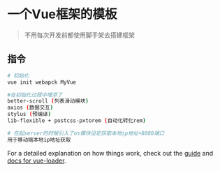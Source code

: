 # 一个Vue框架的模板

> 不用每次开发前都使用脚手架去搭建框架

## 指令

``` bash
# 初始化
vue init webapck MyVue

#在初始化过程中增添了
better-scroll (列表滑动模块)
axios (数据交互) 
stylus (预编译)
lib-flexible + postcss-pxtorem (自动化转化rem)

# 在起server的时候引入了os模块设定获取本地ip地址+8080端口 
用于移动端本地ip地址获取
```

For a detailed explanation on how things work, check out the [guide](http://vuejs-templates.github.io/webpack/) and [docs for vue-loader](http://vuejs.github.io/vue-loader).
